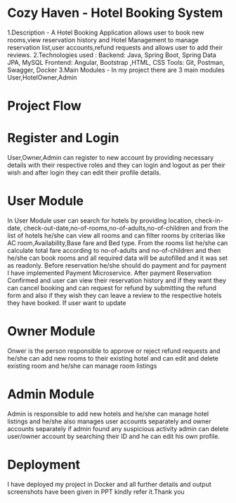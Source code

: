 # Cozy Haven - Hotel Booking System
1.Description - A Hotel Booking Application allows user to book new rooms,view reservation history and Hotel Management to manage reservation list,user accounts,refund requests and allows user to add their reviews.
2.Technologies used :
 Backend: Java, Spring Boot, Spring Data JPA, MySQL
 Frontend: Angular, Bootstrap ,HTML, CSS
 Tools: Git, Postman, Swagger, Docker 
3.Main Modules - In my project there are 3 main modules User,HotelOwner,Admin
# Project Flow
# Register and Login
User,Owner,Admin can register to new account by providing necessary details with their respective roles and they can login and logout as per their wish and after login they can edit their profile details.
# User Module
In User Module user can search for hotels by providing location, check-in-date, check-out-date,no-of-rooms,no-of-adults,no-of-children and from the list of hotels he/she can view all rooms and can filter rooms by criterias like AC room,Availability,Base fare and Bed type.
From the rooms list he/she can calculate total fare according to no-of-adults and no-of-children and then he/she can book rooms and all required data will be autofilled and it was set as readonly.
Before reservation he/she should do payment and for payment I have implemented Payment Microservice. After payment Reservation Confirmed and user can view their reservation history and if they want they can cancel booking and can request for refund by submitting the refund form and also if they wish they can leave a review to the respective hotels they have booked.
If user want to update 
# Owner Module
Onwer is the person responsible to approve or reject refund requests and he/she can add new rooms to their existing hotel and can edit and delete existing room and he/she can manage room listings
# Admin Module
Admin is responsible to add new hotels and he/she can manage hotel listings and he/she also manages user accounts separately and owner accounts separately if admin found any suspicious activity admin can delete user/owner account by searching their ID and he can edit his own profile.
# Deployment
I have deployed my project in Docker and all further details and output screenshots have been given in PPT kindly refer it.Thank you


